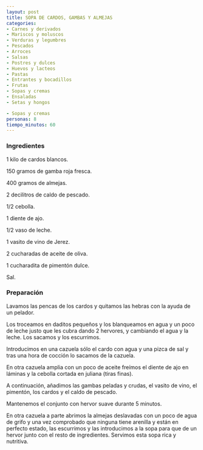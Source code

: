 ```yaml
---
layout: post
title: SOPA DE CARDOS, GAMBAS Y ALMEJAS
categories:
- Carnes y derivados
- Mariscos y moluscos
- Verduras y legumbres
- Pescados
- Arroces
- Salsas
- Postres y dulces
- Huevos y lacteos
- Pastas
- Entrantes y bocadillos
- Frutas
- Sopas y cremas
- Ensaladas
- Setas y hongos

- Sopas y cremas
personas: 8 
tiempo_minutos: 60 
---
```

<h3>Ingredientes</h3>
1 kilo de cardos blancos.

150 gramos de gamba roja fresca.

400 gramos de almejas.

2 decilitros de caldo de pescado.

1/2 cebolla.

1 diente de ajo.

1/2 vaso de leche.

1 vasito de vino de Jerez.

2 cucharadas de aceite de oliva.

1 cucharadita de pimentón dulce.

Sal.

<h3>Preparación</h3>
Lavamos las pencas de los cardos y quitamos las hebras con la ayuda de un pelador.

Los troceamos en daditos pequeños y los blanqueamos en agua y un poco de leche justo que les cubra dando 2 hervores, y cambiando el agua y la leche. Los sacamos y los escurrimos.

Introducimos en una cazuela sólo el cardo con agua y una pizca de sal y tras una hora de cocción lo sacamos de la cazuela.

En otra cazuela amplia con un poco de aceite freímos el diente de ajo en láminas y la cebolla cortada en juliana (tiras finas).

A continuación, añadimos las gambas peladas y crudas, el vasito de vino, el pimentón, los cardos y el caldo de pescado.

Mantenemos el conjunto con hervor suave durante 5 minutos.

En otra cazuela a parte abrimos la almejas deslavadas con un poco de agua de grifo y una vez comprobado que ninguna tiene arenilla y están en perfecto estado, las escurrimos y las introducimos a la sopa para que de un hervor junto con el resto de ingredientes. Servimos esta sopa rica y nutritiva.

